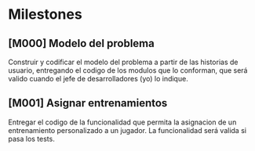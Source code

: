 # Milestones
## [M000] Modelo del problema
Construir y codificar el modelo del problema a partir de las historias de usuario, entregando el codigo de los modulos que lo conforman, que será valido cuando el jefe de desarrolladores (yo) lo indique.

## [M001] Asignar entrenamientos
Entregar el codigo de la funcionalidad que permita la asignacion de un entrenamiento personalizado a un jugador. La funcionalidad será valida si pasa los tests.
